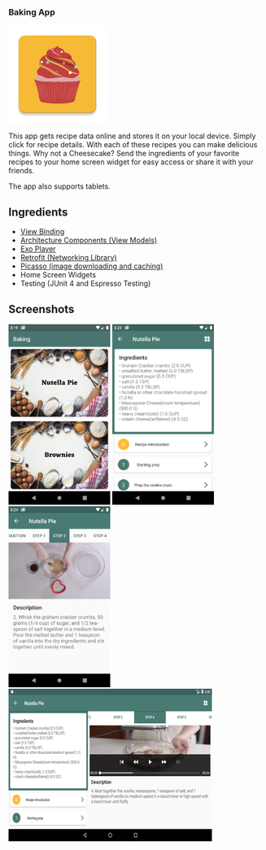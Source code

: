 ### Baking App

![alt text](./app/src/main/res/mipmap-xxxhdpi/ic_launcher.png "Logo")

This app gets recipe data online and stores it on your local device. Simply click for recipe details. With each of these recipes you can make delicious things. Why not a Cheesecake? Send the ingredients of your favorite recipes to your home screen widget for easy access or share it with your friends.

The app also supports tablets.


## Ingredients

- [View Binding](https://developer.android.com/topic/libraries/view-binding)
- [Architecture Components (View Models)](https://developer.android.com/topic/libraries/architecture)
- [Exo Player](https://github.com/google/ExoPlayer)
- [Retrofit (Networking Library)](https://square.github.io/retrofit/)
- [Picasso (image downloading and caching)](https://square.github.io/picasso/)
- Home Screen Widgets
- Testing (JUnit 4 and Espresso Testing)

## Screenshots

<div>
<img src="./screenshot/1.png" width="200">
<img src="./screenshot/2.png" width="200">
<img src="./screenshot/3.png" width="200">
</div>
<img src="./screenshot/4.png" width="400" height="300">
